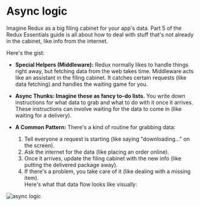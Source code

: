# Async logic

Imagine Redux as a big filing cabinet for your app's data. Part 5 of the Redux Essentials guide is all about how to deal with stuff that's not already in the cabinet, like info from the internet.

Here's the gist:

- **Special Helpers (Middleware):** Redux normally likes to handle things right away, but fetching data from the web takes time. Middleware acts like an assistant in the filing cabinet. It catches certain requests (like data fetching) and handles the waiting game for you.

- **Async Thunks: Imagine these as fancy to-do lists.** You write down instructions for what data to grab and what to do with it once it arrives. These instructions can involve waiting for the data to come in (like waiting for a delivery).

- **A Common Pattern:** There's a kind of routine for grabbing data:
  1. Tell everyone a request is starting (like saying "downloading..." on the screen).
  2. Ask the internet for the data (like placing an order online).
  3. Once it arrives, update the filing cabinet with the new info (like putting the delivered package away).
  4. If there's a problem, you take care of it (like dealing with a missing item).
     <br>
     Here's what that data flow looks like visually:

![async logic](https://github.com/Eyadfezex/my-notes/assets/112803756/17ba4afc-19c2-4e7d-b428-0331f24fd3b2)
